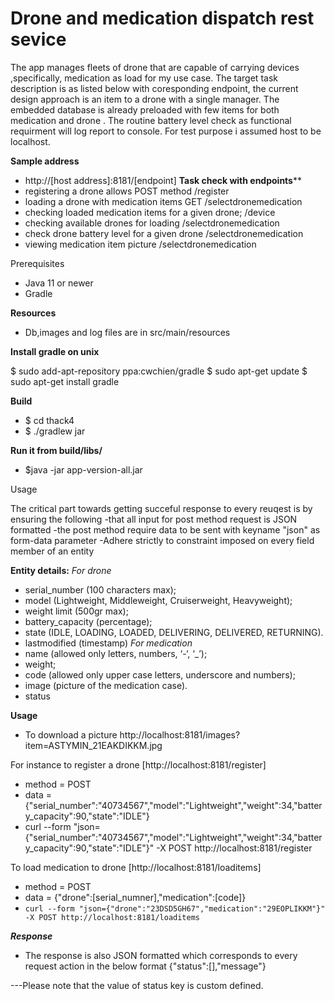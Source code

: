 # Drone and medication dispatch rest sevice

The app  manages fleets of drone that are capable of carrying devices ,specifically, medication as load  for my use case.
The target task description is as listed below with coresponding endpoint, the current design approach is an item to  a drone with a single manager.
The embedded database is already preloaded with few items for both medication and drone .
The routine battery level check as functional requirment will log report to console.
For test purpose i assumed host to be localhost.

**Sample address** 
 - http://[host address]:8181/[endpoint]
**Task check with endpoints****
- registering a drone allows POST method /register
- loading a drone with medication items GET /selectdronemedication
- checking loaded medication items for a given drone; /device
- checking available drones for loading /selectdronemedication
- check drone battery level for a given drone /selectdronemedication
- viewing medication item picture /selectdronemedication

Prerequisites
 - Java 11 or newer
 - Gradle

**Resources**
 - Db,images and log files are in src/main/resources

**Install gradle on unix**

$ sudo add-apt-repository ppa:cwchien/gradle
$ sudo apt-get update
$ sudo apt-get install gradle

**Build**
 - $ cd thack4
 - $ ./gradlew jar



**Run it  from build/libs/**
 - $java -jar app-version-all.jar


Usage

The critical part towards getting  succeful response to every reuqest is by ensuring the following
-that all input for post method request is JSON formatted
-the post method require data to be sent with keyname  "json" as form-data parameter
-Adhere strictly to constraint imposed  on every field member of an entity


**Entity details:**
_For drone_
- serial_number (100 characters max);
- model (Lightweight, Middleweight, Cruiserweight, Heavyweight);
- weight limit (500gr max);
- battery_capacity (percentage);
- state (IDLE, LOADING, LOADED, DELIVERING, DELIVERED, RETURNING).
- lastmodified (timestamp)
  _For medication_
- name (allowed only letters, numbers, ‘-‘, ‘_’);
- weight;
- code (allowed only upper case letters, underscore and numbers);
- image (picture of the medication case).
- status

**Usage**
 - To download a picture
http://localhost:8181/images?item=ASTYMIN_21EAKDIKKM.jpg

For instance to register a drone [http://localhost:8181/register]
 - method = POST
 - data = {"serial_number":"40734567","model":"Lightweight","weight":34,"battery_capacity":90,"state":"IDLE"}
 - curl --form "json={"serial_number":"40734567","model":"Lightweight","weight":34,"battery_capacity":90,"state":"IDLE"}" -X POST http://localhost:8181/register

To load medication to drone [http://localhost:8181/loaditems]
 - method = POST
 - data = {"drone":[serial_numner],"medication":[code]}
 - `curl --form "json={"drone":"23DSD5GH67","medication":"29EOPLIKKM"}" -X POST http://localhost:8181/loaditems`

***Response***
 - The response is also JSON formatted which corresponds to every request action in the below format
{"status":[],"message"}

---Please note that the value of status key  is custom defined.
